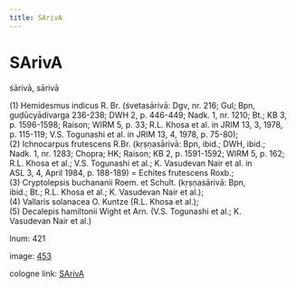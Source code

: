 ```yaml
---
title: SArivA
---
```


# SArivA

śārivā,  sārivā <div n="P" />(1) Hemidesmus indicus R. Br. (śvetasārivā: Dgv, nr. 216; Gul; Bpn, <div n="lb" />guḍūcyādivarga 236-238; DWH 2, p. 446-449; Nadk. 1, nr. 1210; Bt.; KB 3, <div n="lb" />p. 1596-1598; Raison; WIRM 5, p. 33; R.L. Khosa et al. in JRIM 13, 3, 1978, <div n="lb" />p. 115-119; V.S. Togunashi et al. in JRIM 13, 4, 1978, p. 75-80); <div n="P" />(2) Ichnocarpus frutescens R.Br. (kṛṣṇasārivā: Bpn, ibid.; DWH, ibid.; <div n="lb" />Nadk. 1, nr. 1283; Chopra; HK; Raison; KB 2, p. 1591-1592; WIRM 5, p. 162; <div n="lb" />R.L. Khosa et al.; V.S. Togunashi et al.; K. Vasudevan Nair et al. in <div n="lb" />ASL 3, 4, April 1984, p. 188-189) = Echites frutescens Roxb.; <div n="P" />(3) Cryptolepsis buchananii Roem. et Schult. (kṛṣṇasārivā: Bpn, <div n="lb" />ibid.; Bt.; R.L. Khosa et al.; K. Vasudevan Nair et al.); <div n="P" />(4) Vallaris solanacea O. Kuntze (R.L. Khosa et al.); <div n="P" />(5) Decalepis hamiltonii Wight et Arn. (V.S. Togunashi et al.; K. <div n="lb" />Vasudevan Nair et al.)

lnum: 421

image: [453](https://www.sanskrit-lexicon.uni-koeln.de/scans/csl-apidev/servepdf.php?dict=snp&page=453)

cologne link: [SArivA](https://sanskrit-lexicon.uni-koeln.de/scans/csl-apidev/getword.php?dict=snp&key=SArivA)

